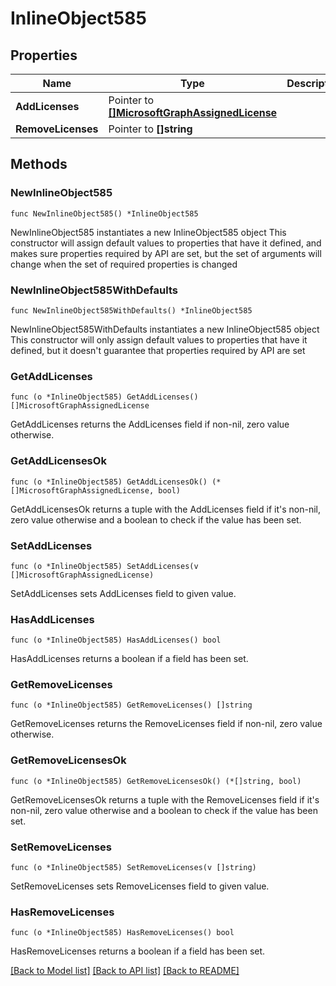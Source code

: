 # InlineObject585

## Properties

Name | Type | Description | Notes
------------ | ------------- | ------------- | -------------
**AddLicenses** | Pointer to [**[]MicrosoftGraphAssignedLicense**](MicrosoftGraphAssignedLicense.md) |  | [optional] 
**RemoveLicenses** | Pointer to **[]string** |  | [optional] 

## Methods

### NewInlineObject585

`func NewInlineObject585() *InlineObject585`

NewInlineObject585 instantiates a new InlineObject585 object
This constructor will assign default values to properties that have it defined,
and makes sure properties required by API are set, but the set of arguments
will change when the set of required properties is changed

### NewInlineObject585WithDefaults

`func NewInlineObject585WithDefaults() *InlineObject585`

NewInlineObject585WithDefaults instantiates a new InlineObject585 object
This constructor will only assign default values to properties that have it defined,
but it doesn't guarantee that properties required by API are set

### GetAddLicenses

`func (o *InlineObject585) GetAddLicenses() []MicrosoftGraphAssignedLicense`

GetAddLicenses returns the AddLicenses field if non-nil, zero value otherwise.

### GetAddLicensesOk

`func (o *InlineObject585) GetAddLicensesOk() (*[]MicrosoftGraphAssignedLicense, bool)`

GetAddLicensesOk returns a tuple with the AddLicenses field if it's non-nil, zero value otherwise
and a boolean to check if the value has been set.

### SetAddLicenses

`func (o *InlineObject585) SetAddLicenses(v []MicrosoftGraphAssignedLicense)`

SetAddLicenses sets AddLicenses field to given value.

### HasAddLicenses

`func (o *InlineObject585) HasAddLicenses() bool`

HasAddLicenses returns a boolean if a field has been set.

### GetRemoveLicenses

`func (o *InlineObject585) GetRemoveLicenses() []string`

GetRemoveLicenses returns the RemoveLicenses field if non-nil, zero value otherwise.

### GetRemoveLicensesOk

`func (o *InlineObject585) GetRemoveLicensesOk() (*[]string, bool)`

GetRemoveLicensesOk returns a tuple with the RemoveLicenses field if it's non-nil, zero value otherwise
and a boolean to check if the value has been set.

### SetRemoveLicenses

`func (o *InlineObject585) SetRemoveLicenses(v []string)`

SetRemoveLicenses sets RemoveLicenses field to given value.

### HasRemoveLicenses

`func (o *InlineObject585) HasRemoveLicenses() bool`

HasRemoveLicenses returns a boolean if a field has been set.


[[Back to Model list]](../README.md#documentation-for-models) [[Back to API list]](../README.md#documentation-for-api-endpoints) [[Back to README]](../README.md)


